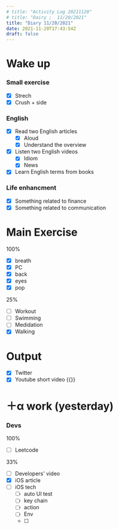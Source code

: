 ```yaml
---
# title: "Activity Log 20211120"
# title: "Dairy ;  11/20/2021"
title: "Diary 11/20/2021"  
date: 2021-11-20T17:43:54Z
draft: false
---
```


# Wake up

### Small exercise

- [x]  Strech
- [x]  Crush + side

### English

- [x]  Read two English articles
    - [x]  Aloud
    - [x]  Understand the overview
- [x]  Listen two English videos
    - [x]  Idiom
    - [x]  News
- [x]  Learn English terms from books

### Life enhancment

- [x]  Something related to finance
- [x]  Something related to communication

# Main Exercise

100%

- [x]  breath
- [x]  PC
- [x]  back
- [x]  eyes
- [x]  pop

25%

- [ ]  Workout
- [ ]  Swimming
- [ ]  Medidation
- [x]  Walking

# Output

- [x]  Twitter
- [x]  Youtube short video {{<youtube u24iJsq4pJg>}}

# ＋α work (yesterday)

### Devs

100%

- [ ]  Leetcode

33%

- [ ]  Developers' video
- [x]  iOS article
- [ ]  iOS tech
    - [ ]  auto UI test
    - [ ]  key chain
    - [ ]  action
    - [ ]  Env
    - [ ]
